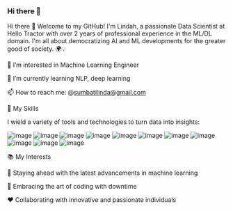 ### Hi there 👋
Hi there 👋
Welcome to my GitHub! I'm Lindah, a passionate Data Scientist at Hello Tractor with over 2 years of professional experience in the ML/DL domain. I'm all about democratizing AI and ML developments for the greater good of society. 🌍💡

👀 I’m interested in Machine Learning Engineer

🌱 I’m currently learning  NLP, deep learning

📫 How to reach me: @sumbatilinda@gmail.com



🚀 My Skills


I wield a variety of tools and technologies to turn data into insights:


 ![image](https://github.com/user-attachments/assets/18eb5f6d-8cf3-4491-94f0-4e866c8a7c51) 
 ![image](https://github.com/user-attachments/assets/475efa23-1062-44c8-b810-7f1b9ef5fe71)
 ![image](https://github.com/user-attachments/assets/efeca5b5-9c08-4928-828d-c86705d2d368) 
 ![image](https://github.com/user-attachments/assets/a1fd5a38-f9cc-4e1d-a225-41a0570480e4)
 ![image](https://github.com/user-attachments/assets/28b13246-478c-4fa6-b9fa-b02fe58c496c)
 ![image](https://github.com/user-attachments/assets/4e442554-ff25-4def-9565-bf0719331e7a)
 ![image](https://github.com/user-attachments/assets/afdc7f7c-9e8e-4889-a59e-6d134e44eb3d)
 ![image](https://github.com/user-attachments/assets/20f60e92-fb8a-48b9-a198-345d1b51873a)
 ![image](https://github.com/user-attachments/assets/3943c0a0-b4de-406d-9206-bce604e4d236)
 ![image](https://github.com/user-attachments/assets/ff36c762-f346-41b4-9313-3ba69f4fce51)
 ![image](https://github.com/user-attachments/assets/aa4150d3-7930-4b0d-89b9-3f0d8dfae5fc)



📚 My Interests

🔭 Staying ahead with the latest advancements in machine learning

🌱 Embracing the art of coding with downtime

❤️ Collaborating with innovative and passionate individuals










      

    




